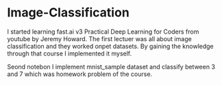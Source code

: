 # Image-Classification

I started learning fast.ai v3 Practical Deep Learning for Coders from youtube by Jeremy Howard. The first lectuer was all about image classification and they worked onpet datasets. By gaining the knowledge through that course I implemented it myself. 

Seond notebon I implement mnist_sample dataset and classify between 3 and 7 which was homework problem of the course. 
